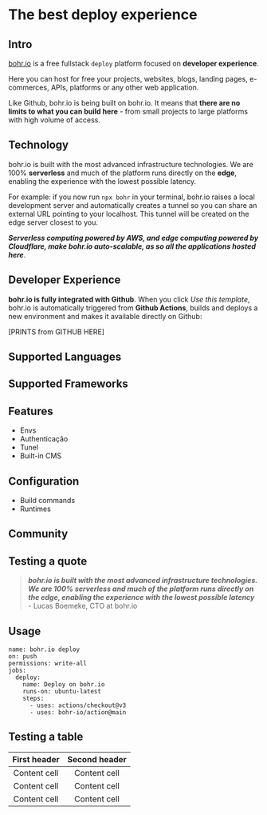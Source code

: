 # The best deploy experience

## Intro

[bohr.io](https://bohr.io/) is a free fullstack `deploy` platform focused on **developer experience**.

Here you can host for free your projects, websites, blogs, landing pages, e-commerces, APIs, platforms or any other web application.

Like Github, bohr.io is being built on bohr.io. It means that **there are no limits to what you can build here** - from small projects to large platforms with high volume of access. 

## Technology

bohr.io is built with the most advanced infrastructure technologies. We are 100% **serverless** and much of the platform runs directly on the **edge**, enabling the experience with the lowest possible latency. 

For example: if you now run `npx bohr` in your terminal, bohr.io raises a local development server and automatically creates a tunnel so you can share an external URL pointing to your localhost. This tunnel will be created on the edge server closest to you.

_**Serverless computing powered by AWS, and edge computing powered by Cloudflare, make bohr.io auto-scalable, as so all the applications hosted here**_.

## Developer Experience

**bohr.io is fully integrated with Github**. When you click *Use this template*, bohr.io is automatically triggered from **Github Actions**, builds and deploys a new environment and makes it available directly on Github:

[PRINTS from GITHUB HERE]

## Supported Languages

## Supported Frameworks


## Features

 - Envs
 - Authenticação
 - Tunel
 - Built-in CMS

## Configuration

 - Build commands
 - Runtimes

## Community

## Testing a quote

> _**bohr.io is built with the most advanced infrastructure technologies. We are 100% serverless and much of the platform runs directly on the edge, enabling the experience with the lowest possible latency**_ - Lucas Boemeke, CTO at bohr.io

## Usage

```
name: bohr.io deploy
on: push
permissions: write-all
jobs:
  deploy:
    name: Deploy on bohr.io
    runs-on: ubuntu-latest
    steps:
      - uses: actions/checkout@v3
      - uses: bohr-io/action@main	  
```

## Testing a table

| First header  | Second header | 
| :---: | :---: |
| Content cell  | Content cell  |
| Content cell  | Content cell  |
| Content cell  | Content cell  |
